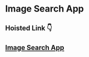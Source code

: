 # Image Search App

## Hoisted Link 👇

## [Image Search App](https://ugamraj.github.io/JavaScript-M4/Image%20Search%20App/)
